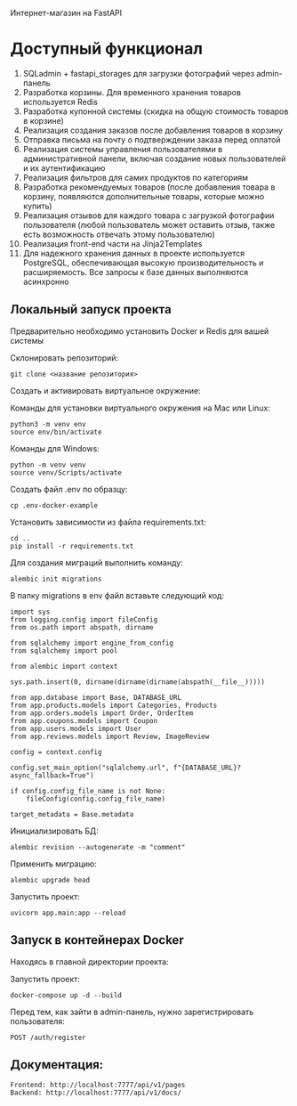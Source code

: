 Интернет-магазин на FastAPI

<h1>Доступный функционал</h1>

1. SQLadmin + fastapi_storages для загрузки фотографий через admin-панель
2. Разработка корзины. Для временного хранения товаров используется Redis
3. Разработка купонной системы (скидка на общую стоимость товаров в корзине)
4. Реализация создания заказов после добавления товаров в корзину
5. Отправка письма на почту о подтверждении заказа перед оплатой
6. Реализация системы управления пользователями в административной панели, включая создание новых пользователей и их аутентификацию
7. Реализация фильтров для самих продуктов по категориям
8. Разработка рекомендуемых товаров (после добавления товара в корзину, появляются дополнительные товары, которые можно купить)
9. Реализация отзывов для каждого товара с загрузкой фотографии пользователя (любой пользователь может оставить отзыв, также есть возможность отвечать этому пользователю)
10. Реализация front-end части на Jinja2Templates
11. Для надежного хранения данных в проекте используется PostgreSQL, обеспечивающая высокую производительность и расширяемость. Все запросы к базе данных выполняются асинхронно

<h2>Локальный запуск проекта</h2>

Предварительно необходимо установить Docker и Redis для вашей системы

Склонировать репозиторий:

    git clone <название репозитория>

Cоздать и активировать виртуальное окружение:

Команды для установки виртуального окружения на Mac или Linux:

    python3 -m venv env
    source env/bin/activate
    
Команды для Windows:

    python -m venv venv
    source venv/Scripts/activate

Создать файл .env по образцу:

    cp .env-docker-example
    
Установить зависимости из файла requirements.txt:

    cd ..
    pip install -r requirements.txt
    
Для создания миграций выполнить команду:

    alembic init migrations

В папку migrations в env файл вставьте следующий код:

    import sys
    from logging.config import fileConfig
    from os.path import abspath, dirname
    
    from sqlalchemy import engine_from_config
    from sqlalchemy import pool
    
    from alembic import context
    
    sys.path.insert(0, dirname(dirname(dirname(abspath(__file__)))))
    
    from app.database import Base, DATABASE_URL
    from app.products.models import Categories, Products
    from app.orders.models import Order, OrderItem
    from app.coupons.models import Coupon
    from app.users.models import User
    from app.reviews.models import Review, ImageReview
    
    config = context.config
    
    config.set_main_option("sqlalchemy.url", f"{DATABASE_URL}?async_fallback=True")
    
    if config.config_file_name is not None:
        fileConfig(config.config_file_name)
    
    target_metadata = Base.metadata

Инициализировать БД:

    alembic revision --autogenerate -m "comment"   
    
Применить миграцию:

    alembic upgrade head 
    
Запустить проект:

    uvicorn app.main:app --reload
    
<h2>Запуск в контейнерах Docker</h2>

Находясь в главной директории проекта:

Запустить проект:

    docker-compose up -d --build  
    
Перед тем, как зайти в admin-панель, нужно зарегистрировать пользователя:

    POST /auth/register

<h2>Документация:</h2>

    Frontend: http://localhost:7777/api/v1/pages
    Backend: http://localhost:7777/api/v1/docs/
